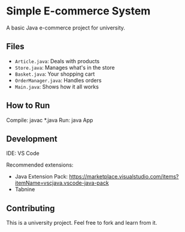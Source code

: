 # Simple E-commerce System

A basic Java e-commerce project for university.

## Files

- `Article.java`: Deals with products
- `Store.java`: Manages what's in the store
- `Basket.java`: Your shopping cart
- `OrderManager.java`: Handles orders
- `Main.java`: Shows how it all works

## How to Run

Compile: javac *.java
Run: java App


## Development

IDE: VS Code

Recommended extensions:
- Java Extension Pack: https://marketplace.visualstudio.com/items?itemName=vscjava.vscode-java-pack
- Tabnine

## Contributing

This is a university project. Feel free to fork and learn from it.
